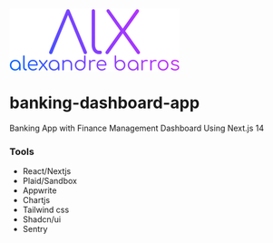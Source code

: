 <h3>
     <img align="center" src="https://github.com/AlexandreBarrosDev/Portfolio/blob/main/imagens/logoalx.svg">
</h3>

# banking-dashboard-app

Banking App with Finance Management Dashboard Using Next.js 14

### Tools

- React/Nextjs
- Plaid/Sandbox
- Appwrite
- Chartjs
- Tailwind css
- Shadcn/ui
- Sentry
